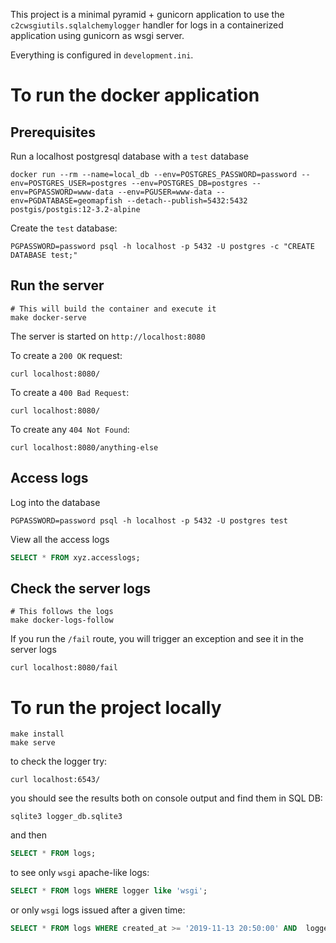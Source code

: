 This project is a minimal pyramid + gunicorn application to use the `c2cwsgiutils.sqlalchemylogger` handler
for logs in a containerized application using gunicorn as wsgi server.

Everything is configured in `development.ini`.

# To run the docker application

## Prerequisites

Run a localhost postgresql database with a `test` database

```shell
docker run --rm --name=local_db --env=POSTGRES_PASSWORD=password --env=POSTGRES_USER=postgres --env=POSTGRES_DB=postgres --env=PGPASSWORD=www-data --env=PGUSER=www-data --env=PGDATABASE=geomapfish --detach--publish=5432:5432 postgis/postgis:12-3.2-alpine
```

Create the `test` database:

```shell
PGPASSWORD=password psql -h localhost -p 5432 -U postgres -c "CREATE DATABASE test;"
```

## Run the server

```shell
# This will build the container and execute it
make docker-serve
```

The server is started on `http://localhost:8080`

To create a `200 OK` request:

```shell
curl localhost:8080/
```

To create a `400 Bad Request`:

```shell
curl localhost:8080/
```

To create any `404 Not Found`:

```shell
curl localhost:8080/anything-else
```

## Access logs

Log into the database

```shell
PGPASSWORD=password psql -h localhost -p 5432 -U postgres test
```

View all the access logs

```sql
SELECT * FROM xyz.accesslogs;
```

## Check the server logs

```shell
# This follows the logs
make docker-logs-follow
```

If you run the `/fail` route, you will trigger an exception and see it in the server logs

```shell
curl localhost:8080/fail
```

# To run the project locally

```shell
make install
make serve
```

to check the logger try:

```shell
curl localhost:6543/
```

you should see the results both on console output and find them in SQL DB:

```shell
sqlite3 logger_db.sqlite3
```

and then

```sql
SELECT * FROM logs;
```

to see only `wsgi` apache-like logs:

```sql
SELECT * FROM logs WHERE logger like 'wsgi';
```

or only `wsgi` logs issued after a given time:

```sql
SELECT * FROM logs WHERE created_at >= '2019-11-13 20:50:00' AND  logger like 'wsgi';
```
